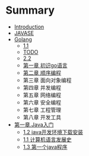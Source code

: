 # Summary

* [Introduction](README.md)
* [JAVASE](javase.md)
* [Golang](goalng.md)
  * [1.1](goalng/11.md)
  * [TODO](goalng/todo.md)
  * [2.2](goalng/22.md)
  * [第一章 初识go语言](goalng/di-yi-zhang-chu-shi-go-yu-yan.md)
  * [第二章 顺序编程](goalng/di-er-zhang-shun-xu-bian-cheng.md)
  * 第三章 面向对象编程
  * 第四章 并发编程
  * 第五章 网络编程
  * 第六章 安全编程
  * 第七章 工程管理
  * 第八章 开发工具
* [第一章.Java入门](chapter1.md)
  * [1.2 java开发环境下载安装](2java开发环境下载安装.md)
  * [1.1 计算机语言发展史](计算机语言发展史.md)
  * [1.3 第一个java程序](第一个java程序.md)

